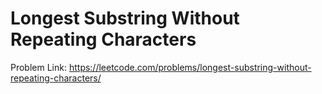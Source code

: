 # Longest Substring Without Repeating Characters

Problem Link: https://leetcode.com/problems/longest-substring-without-repeating-characters/